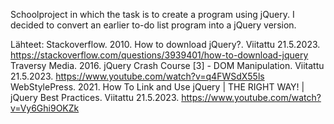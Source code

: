 Schoolproject in which the task is to create a program using jQuery. I decided to convert an earlier to-do list program into a jQuery version.

Lähteet:
Stackoverflow. 2010. How to download jQuery?. Viitattu 21.5.2023. https://stackoverflow.com/questions/3939401/how-to-download-jquery 
Traversy Media. 2016. jQuery Crash Course [3] - DOM Manipulation. Viitattu 21.5.2023. https://www.youtube.com/watch?v=q4FWSdX55ls 
WebStylePress. 2021. How To Link and Use jQuery | THE RIGHT WAY! | jQuery Best Practices. Viitattu 21.5.2023. https://www.youtube.com/watch?v=Vy6Ghi9OKZk 